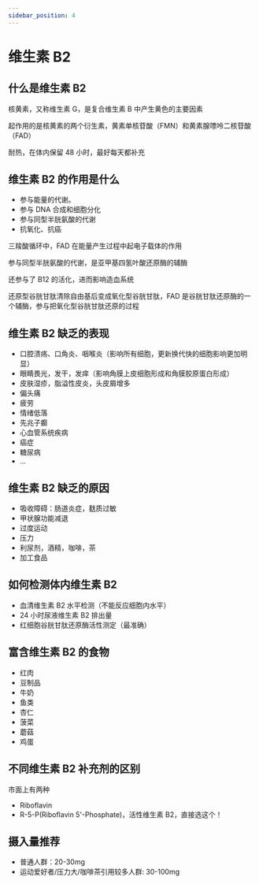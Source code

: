 ```yaml
---
sidebar_position: 4
---
```


# 维生素 B2

## 什么是维生素 B2

核黄素，又称维生素 G，是复合维生素 B 中产生黄色的主要因素

起作用的是核黄素的两个衍生素，黄素单核苷酸（FMN）和黄素腺嘌呤二核苷酸（FAD）

耐热，在体内保留 48 小时，最好每天都补充

## 维生素 B2 的作用是什么

- 参与能量的代谢。
- 参与 DNA 合成和细胞分化
- 参与同型半胱氨酸的代谢
- 抗氧化、抗癌

三羧酸循环中，FAD 在能量产生过程中起电子载体的作用

参与同型半胱氨酸的代谢，是亚甲基四氢叶酸还原酶的辅酶

还参与了 B12 的活化，进而影响造血系统

还原型谷胱甘肽清除自由基后变成氧化型谷胱甘肽，FAD 是谷胱甘肽还原酶的一个辅酶，参与把氧化型谷胱甘肽还原的过程

## 维生素 B2 缺乏的表现

- 口腔溃疡、口角炎、咽喉炎（影响所有细胞，更新换代快的细胞影响更加明显）
- 眼睛畏光，发干，发痒（影响角膜上皮细胞形成和角膜胶原蛋白形成）
- 皮肤湿疹，脂溢性皮炎，头皮屑增多
- 偏头痛
- 疲劳
- 情绪低落
- 先兆子癫
- 心血管系统疾病
- 癌症
- 糖尿病
- ...

## 维生素 B2 缺乏的原因

- 吸收障碍：肠道炎症，麸质过敏
- 甲状腺功能减退
- 过度运动
- 压力
- 利尿剂，酒精，咖啡，茶
- 加工食品

## 如何检测体内维生素 B2

- 血清维生素 B2 水平检测（不能反应细胞内水平）
- 24 小时尿液维生素 B2 排出量
- 红细胞谷胱甘肽还原酶活性测定（最准确）

## 富含维生素 B2 的食物

- 红肉
- 豆制品
- 牛奶
- 鱼类
- 杏仁
- 菠菜
- 蘑菇
- 鸡蛋

## 不同维生素 B2 补充剂的区别

市面上有两种

- Riboflavin
- R-5-P(Riboflavin 5'-Phosphate)，活性维生素 B2，直接选这个！

## 摄入量推荐

- 普通人群：20-30mg
- 运动爱好者/压力大/咖啡茶引用较多人群: 30-100mg
